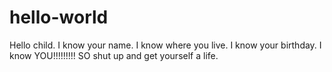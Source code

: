 # hello-world
Hello child. I know your name. I know where you live. I know your birthday. I know YOU!!!!!!!!! SO shut up and get yourself a life. 
